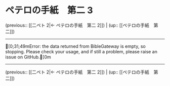 # ペテロの手紙　第二 3

(previous:: [[二ペト 2|← ペテロの手紙　第二 2]]) | (up:: [[ペテロの手紙　第二]])

***
[0;31;49mError: the data returned from BibleGateway is empty, so stopping. Please check your usage, and if still a problem, please raise an issue on GitHub.[0m

***

(previous:: [[二ペト 2|← ペテロの手紙　第二 2]]) | (up:: [[ペテロの手紙　第二]])

